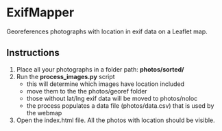 # ExifMapper
Georeferences photographs with location in exif data on a Leaflet map.

## Instructions
1. Place all your photographs in a folder path: **photos/sorted/**
2. Run the **process_images.py** script
    - this will determine which images have location included
    - move them to the the photos/georef folder
    - those without lat/lng exif data will be moved to photos/noloc
    - the process populates a data file (photos/data.csv) that is used by the webmap
3. Open the index.html file. All the photos with location should be visible.

